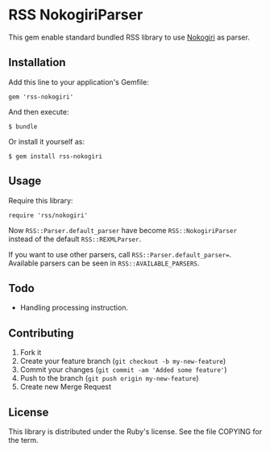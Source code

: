 RSS NokogiriParser
==================

This gem enable standard bundled RSS library to use [Nokogiri][nokogiri] as parser.

[nokogiri]: http://nokogiri.org/

Installation
------------

Add this line to your application's Gemfile:

    gem 'rss-nokogiri'

And then execute:

    $ bundle

Or install it yourself as:

    $ gem install rss-nokogiri

Usage
-----

Require this library:

    require 'rss/nokogiri'

Now `RSS::Parser.default_parser` have become `RSS::NokogiriParser` instead of the default `RSS::REXMLParser`.

If you want to use other parsers, call `RSS::Parser.default_parser=`. Available parsers can be seen in `RSS::AVAILABLE_PARSERS`.

Todo
----

* Handling processing instruction.

Contributing
------------

1. Fork it
2. Create your feature branch (`git checkout -b my-new-feature`)
3. Commit your changes (`git commit -am 'Added some feature'`)
4. Push to the branch (`git push origin my-new-feature`)
5. Create new Merge Request

License
-------

This library is distributed under the Ruby's license. See the file COPYING for the term.
